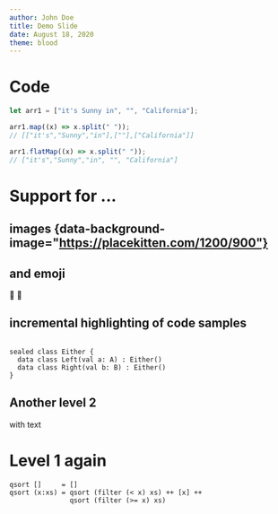 ```yaml
---
author: John Doe
title: Demo Slide
date: August 18, 2020
theme: blood
---
```


# Code

```javascript
let arr1 = ["it's Sunny in", "", "California"];

arr1.map((x) => x.split(" "));
// [["it's","Sunny","in"],[""],["California"]]

arr1.flatMap((x) => x.split(" "));
// ["it's","Sunny","in", "", "California"]
```

# Support for ...

## images {data-background-image="https://placekitten.com/1200/900"}

## and emoji

:car: :sandwich:

## incremental highlighting of code samples

<section>
<pre><code data-trim data-line-numbers="2|3">
sealed class Either<out A, out B> {
  data class Left<out A>(val a: A) : Either<A, Nothing>()
  data class Right<out B>(val b: B) : Either<Nothing, B>()
}
</code></pre>
</section>

## Another level 2

with text

# Level 1 again

```{#mycode .haskell data-line-numbers="2|3"}
qsort []     = []
qsort (x:xs) = qsort (filter (< x) xs) ++ [x] ++
               qsort (filter (>= x) xs)
```

